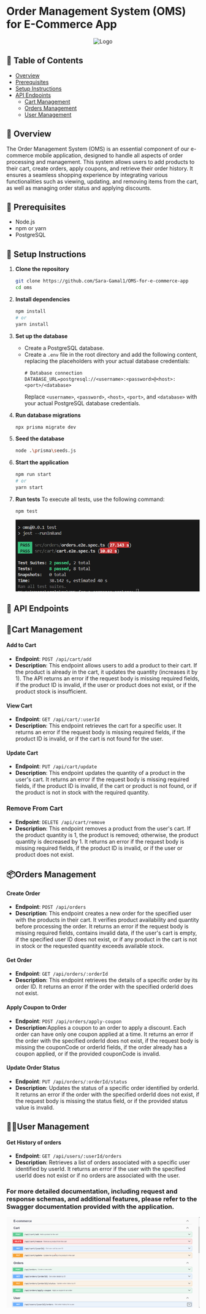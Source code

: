 #  Order Management System (OMS) for E-Commerce App 
<div align='center'><img src="https://cdn.dribbble.com/users/656025/screenshots/2782309/tienda.gif" alt="Logo" width="300"/></div>

## 📝 Table of Contents

- [ Overview](#Overview)
- [Prerequisites](#Prerequisites)
- [Setup Instructions](#setupInstructions)
- [API Endpoints](#APIEndpoints)
  - [Cart Management](#cart)
  - [Orders Management](#order)
  - [User Management](#user)


## 📙 Overview <a name = "Overview"></a>

The Order Management System (OMS) is an essential component of our e-commerce mobile application, designed to handle all aspects of order processing and management. This system allows users to add products to their cart, create orders, apply coupons, and retrieve their order history. It ensures a seamless shopping experience by integrating various functionalities such as viewing, updating, and removing items from the cart, as well as managing order status and applying discounts.

## 📜 Prerequisites <a name = "Prerequisites"></a>

- Node.js
- npm or yarn
- PostgreSQL

## 🔧 Setup Instructions <a name = "setupInstructions"></a>

1. **Clone the repository**

   ```sh
   git clone https://github.com/Sara-Gamal1/OMS-for-e-commerce-app
   cd oms
   ```

2. **Install dependencies**

   ```sh
   npm install
   # or
   yarn install
   ```

3. **Set up the database**

   - Create a PostgreSQL database.
   - Create a `.env` file in the root directory and add the following content, replacing the placeholders with your actual database credentials:
     ```dotenv
     # Database connection
     DATABASE_URL=postgresql://<username>:<password>@<host>:<port>/<database>
     ```
     Replace `<username>`, `<password>`, `<host>`, `<port>`, and `<database>` with your actual PostgreSQL database credentials.

4. **Run database migrations**

   ```sh
   npx prisma migrate dev
   ```

5. **Seed the database**

   ```sh
   node .\prisma\seeds.js
   ```

6. **Start the application**
   ```sh
   npm run start
   # or
   yarn start
   ```
7. **Run tests**
   To execute all tests, use the following command:

      ```sh
      npm test
      ```

    ![tests](./images/test.png)

## 🚀 API Endpoints  <a name = "APIEndpoints"></a>
   ## 🛒Cart Management  <a name = "cart"></a>
   #### Add to Cart
   
   - **Endpoint**: `POST /api/cart/add`
   - **Description**: This endpoint allows users to add a product to their cart. If the product is already in the cart, it updates the quantity (increases it by 1). The API returns an error if the request body is missing required fields, if the product ID is invalid, if the user or product does not exist, or if the product stock is insufficient.
   #### View Cart
   
   - **Endpoint**: `GET /api/cart/:userId`
   - **Description**:  This endpoint retrieves the cart for a specific user. It returns an error if the request body is missing required fields, if the product ID is invalid, or if the cart is not found for the user.
   
   #### Update Cart
   - **Endpoint**: `PUT /api/cart/update`
   - **Description**: This endpoint updates the quantity of a product in the user's cart. It returns an error if the request body is missing required fields, if the product ID is invalid, if the cart or product is not found, or if the product is not in stock with the required quantity.
   
   
   ### Remove From Cart
   
   - **Endpoint**: `DELETE /api/cart/remove`
   - **Description**: This endpoint removes a product from the user's cart. If the product quantity is 1, the product is removed; otherwise, the product quantity is decreased by 1. It returns an error if the request body is missing required fields, if the product ID is invalid, or if the user or product does not exist.
   
   
   ## 📦Orders Management  <a name = "order"></a>
   
   
   #### Create Order
   
   - **Endpoint**: `POST /api/orders`
   - **Description**: This endpoint creates a new order for the specified user with the products in their cart. It verifies product availability and quantity before processing the order. It returns an error if the request body is missing required fields, contains invalid data, if the user's cart is empty, if the specified user ID does not exist, or if any product in the cart is not in stock or the requested quantity exceeds available stock.
   
   #### Get Order
   
   - **Endpoint**: `GET /api/orders/:orderId`
   - **Description**: This endpoint retrieves the details of a specific order by its order ID. It returns an error if
    the order with the specified orderId does not exist.
   
   #### Apply Coupon to Order
   - **Endpoint**: `POST /api/orders/apply-coupon`
   - **Description**:Applies a coupon to an order to apply a discount. Each order can have only one coupon applied at a time. It returns an error if the order with the specified orderId does not exist, if the request body is missing the couponCode or orderId fields, if the order already has a coupon applied, or if the provided couponCode is invalid.
   
   #### Update Order Status
   - **Endpoint**: `PUT /api/orders/:orderId/status`
   - **Description**: Updates the status of a specific order identified by orderId. It returns an error if the order with the specified orderId does not exist, if the request body is missing the status field, or if the provided status value is invalid.
   ## 🙋‍♂️User Management  <a name = "user"></a>
   #### Get History of orders
   
   - **Endpoint**: `GET /api/users/:userId/orders`
   - **Description**: Retrieves a list of orders associated with a specific user identified by userId. It returns an error if the user with the specified userId does not exist or if no orders are associated with the user.
   
   ### For more detailed documentation, including request and response schemas, and additional features, please refer to the Swagger documentation provided with the application.
   
   ![Swagger](./images/swagger.png)
